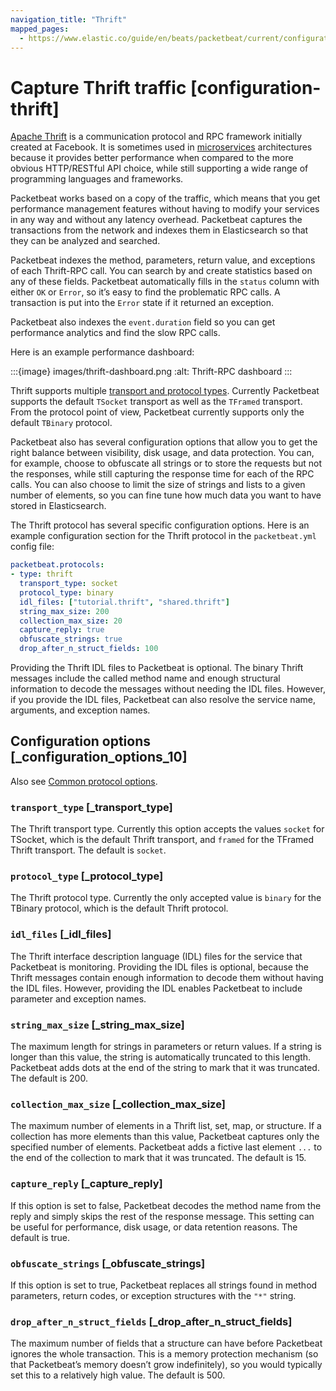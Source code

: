 ```yaml
---
navigation_title: "Thrift"
mapped_pages:
  - https://www.elastic.co/guide/en/beats/packetbeat/current/configuration-thrift.html
---
```


# Capture Thrift traffic [configuration-thrift]


[Apache Thrift](https://thrift.apache.org/) is a communication protocol and RPC framework initially created at Facebook. It is sometimes used in [microservices](http://martinfowler.com/articles/microservices.html) architectures because it provides better performance when compared to the more obvious HTTP/RESTful API choice, while still supporting a wide range of programming languages and frameworks.

Packetbeat works based on a copy of the traffic, which means that you get performance management features without having to modify your services in any way and without any latency overhead. Packetbeat captures the transactions from the network and indexes them in Elasticsearch so that they can be analyzed and searched.

Packetbeat indexes the method, parameters, return value, and exceptions of each Thrift-RPC call. You can search by and create statistics based on any of these fields. Packetbeat automatically fills in the `status` column with either `OK` or `Error`, so it’s easy to find the problematic RPC calls. A transaction is put into the `Error` state if it returned an exception.

Packetbeat also indexes the `event.duration` field so you can get performance analytics and find the slow RPC calls.

Here is an example performance dashboard:

:::{image} images/thrift-dashboard.png
:alt: Thrift-RPC dashboard
:::

Thrift supports multiple [transport and protocol types](http://en.wikipedia.org/wiki/Apache_Thrift). Currently Packetbeat supports the default `TSocket` transport as well as the `TFramed` transport. From the protocol point of view, Packetbeat currently supports only the default `TBinary` protocol.

Packetbeat also has several configuration options that allow you to get the right balance between visibility, disk usage, and data protection. You can, for example, choose to obfuscate all strings or to store the requests but not the responses, while still capturing the response time for each of the RPC calls. You can also choose to limit the size of strings and lists to a given number of elements, so you can fine tune how much data you want to have stored in Elasticsearch.

The Thrift protocol has several specific configuration options. Here is an example configuration section for the Thrift protocol in the `packetbeat.yml` config file:

```yaml
packetbeat.protocols:
- type: thrift
  transport_type: socket
  protocol_type: binary
  idl_files: ["tutorial.thrift", "shared.thrift"]
  string_max_size: 200
  collection_max_size: 20
  capture_reply: true
  obfuscate_strings: true
  drop_after_n_struct_fields: 100
```

Providing the Thrift IDL files to Packetbeat is optional. The binary Thrift messages include the called method name and enough structural information to decode the messages without needing the IDL files. However, if you provide the IDL files, Packetbeat can also resolve the service name, arguments, and exception names.

## Configuration options [_configuration_options_10]

Also see [Common protocol options](/reference/packetbeat/common-protocol-options.md).

### `transport_type` [_transport_type]

The Thrift transport type. Currently this option accepts the values `socket` for TSocket, which is the default Thrift transport, and `framed` for the TFramed Thrift transport. The default is `socket`.


### `protocol_type` [_protocol_type]

The Thrift protocol type. Currently the only accepted value is `binary` for the TBinary protocol, which is the default Thrift protocol.


### `idl_files` [_idl_files]

The Thrift interface description language (IDL) files for the service that Packetbeat is monitoring. Providing the IDL files is optional, because the Thrift messages contain enough information to decode them without having the IDL files. However, providing the IDL enables Packetbeat to include parameter and exception names.


### `string_max_size` [_string_max_size]

The maximum length for strings in parameters or return values. If a string is longer than this value, the string is automatically truncated to this length. Packetbeat adds dots at the end of the string to mark that it was truncated. The default is 200.


### `collection_max_size` [_collection_max_size]

The maximum number of elements in a Thrift list, set, map, or structure. If a collection has more elements than this value, Packetbeat captures only the specified number of elements. Packetbeat adds a fictive last element `...` to the end of the collection to mark that it was truncated. The default is 15.


### `capture_reply` [_capture_reply]

If this option is set to false, Packetbeat decodes the method name from the reply and simply skips the rest of the response message. This setting can be useful for performance, disk usage, or data retention reasons. The default is true.


### `obfuscate_strings` [_obfuscate_strings]

If this option is set to true, Packetbeat replaces all strings found in method parameters, return codes, or exception structures with the `"*"` string.


### `drop_after_n_struct_fields` [_drop_after_n_struct_fields]

The maximum number of fields that a structure can have before Packetbeat ignores the whole transaction. This is a memory protection mechanism (so that Packetbeat’s memory doesn’t grow indefinitely), so you would typically set this to a relatively high value. The default is 500.



